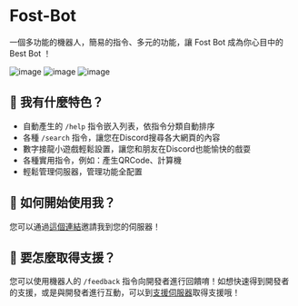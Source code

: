 # Fost-Bot
一個多功能的機器人，簡易的指令、多元的功能，讓 Fost Bot 成為你心目中的 Best Bot ！

![image](https://user-images.githubusercontent.com/102290205/201460011-4a9c9977-0b9f-4215-b720-b8f2f5fabac9.png)
![image](https://user-images.githubusercontent.com/102290205/201460081-0fa8df50-3d0c-4057-99db-a0d6a0cc1489.png)
![image](https://user-images.githubusercontent.com/102290205/201460053-70e46cfa-aa74-4ebc-8195-02c8bbdb998d.png)

## 💝 我有什麼特色？
- 自動產生的 `/help` 指令嵌入列表，依指令分類自動排序
- 各種 `/search` 指令，讓您在Discord搜尋各大網頁的內容
- 數字接龍小遊戲輕鬆設置，讓您和朋友在Discord也能愉快的戲耍
- 各種實用指令，例如：產生QRCode、計算機
- 輕鬆管理伺服器，管理功能全配置

## 💌 如何開始使用我？
您可以通過[這個連結](https://discord.com/api/oauth2/authorize?client_id=1031906245839437925&permissions=8&scope=bot%20applications.commands)邀請我到您的伺服器！

## 💬 要怎麼取得支援？
您可以使用機器人的 `/feedback` 指令向開發者進行回饋唷！如想快速得到開發者的支援，或是與開發者進行互動，可以到[支援伺服器](https://discord.gg/ApJWEmnTB3)取得支援哦！

